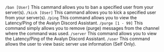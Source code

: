 `/ban [User]` This cammand allows you to ban a specified user from your server(s).
`/kick [User]` This cammand allows you to kick a specified user from your server(s).
`/ping` This command allows you to view the Latency/Ping of the Avalyn Discord Assistant.
`/purge [1 - 99]` This command simply allows you to remove (purge) messages from the channel where the command was used.
`/server` This command allows you to view the Latency/Ping of the Avalyn Discord Assistant.
`/user` This command allows the user to view basic server use information (Self Only).
